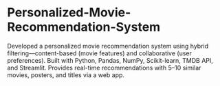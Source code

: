 # Personalized-Movie-Recommendation-System
Developed a personalized movie recommendation system using hybrid filtering—content-based (movie features) and collaborative (user preferences). Built with Python, Pandas, NumPy, Scikit-learn, TMDB API, and Streamlit. Provides real-time recommendations with 5–10 similar movies, posters, and titles via a web app.
